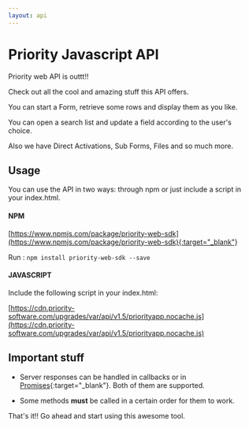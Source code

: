 ```yaml
---
layout: api
---
```


# Priority Javascript API

Priority web API is outtt!!

Check out all the cool and amazing stuff this API offers.

You can start a Form, retrieve some rows and display them as you like.

You can open a search list and update a field according to the user's choice.

Also we have Direct Activations, Sub Forms, Files and so much more.

## Usage
You can use the API in two ways: through npm or just include a script in your index.html.
#### NPM
[https://www.npmjs.com/package/priority-web-sdk](https://www.npmjs.com/package/priority-web-sdk){:target="_blank"}

Run : `npm install priority-web-sdk --save`

#### JAVASCRIPT

Include the following script in your index.html:

[https://cdn.priority-software.com/upgrades/var/api/v1.5/priorityapp.nocache.js](https://cdn.priority-software.com/upgrades/var/api/v1.5/priorityapp.nocache.js)

## Important stuff

- Server responses can be handled in callbacks or in [Promises](https://developer.mozilla.org/en-US/docs/Web/JavaScript/Reference/Global_Objects/Promise){:target="_blank"}. Both of them are supported.

- Some methods **must** be called in a certain order for them to work.

That's it!! Go ahead and start using this awesome tool.







